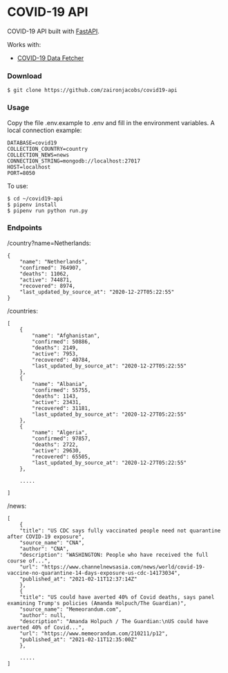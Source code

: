 COVID-19 API
=================
COVID-19 API built with [FastAPI](https://github.com/tiangolo/fastapi).

Works with:

- [COVID-19 Data Fetcher](https://github.com/zaironjacobs/covid19-data-fetcher)

### Download
```
$ git clone https://github.com/zaironjacobs/covid19-api
```

### Usage
Copy the file .env.example to .env and fill in the environment variables.
A local connection example:
```
DATABASE=covid19
COLLECTION_COUNTRY=country
COLLECTION_NEWS=news
CONNECTION_STRING=mongodb://localhost:27017
HOST=localhost
PORT=8050
```

To use:
```
$ cd ~/covid19-api
$ pipenv install
$ pipenv run python run.py
```

### Endpoints

/country?name=Netherlands:
```
{
    "name": "Netherlands",
    "confirmed": 764907,
    "deaths": 11062,
    "active": 744871,
    "recovered": 8974,
    "last_updated_by_source_at": "2020-12-27T05:22:55"
}
```

/countries:
```
[
    {
        "name": "Afghanistan",
        "confirmed": 50886,
        "deaths": 2149,
        "active": 7953,
        "recovered": 40784,
        "last_updated_by_source_at": "2020-12-27T05:22:55"
    },
    {
        "name": "Albania",
        "confirmed": 55755,
        "deaths": 1143,
        "active": 23431,
        "recovered": 31181,
        "last_updated_by_source_at": "2020-12-27T05:22:55"
    },
    {
        "name": "Algeria",
        "confirmed": 97857,
        "deaths": 2722,
        "active": 29630,
        "recovered": 65505,
        "last_updated_by_source_at": "2020-12-27T05:22:55"
    },
    
    .....
    
]
```

/news:
```
[
    {
    "title": "US CDC says fully vaccinated people need not quarantine after COVID-19 exposure",
    "source_name": "CNA",
    "author": "CNA",
    "description": "WASHINGTON: People who have received the full course of...",
    "url": "https://www.channelnewsasia.com/news/world/covid-19-vaccine-no-quarantine-14-days-exposure-us-cdc-14173034",
    "published_at": "2021-02-11T12:37:14Z"
    },
    {
    "title": "US could have averted 40% of Covid deaths, says panel examining Trump's policies (Amanda Holpuch/The Guardian)",
    "source_name": "Memeorandum.com",
    "author": null,
    "description": "Amanda Holpuch / The Guardian:\nUS could have averted 40% of Covid...",
    "url": "https://www.memeorandum.com/210211/p12",
    "published_at": "2021-02-11T12:35:00Z"
    },
    
    .....
]
```
